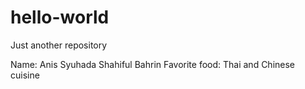 # hello-world
Just another repository

Name: Anis Syuhada Shahiful Bahrin
Favorite food: Thai and Chinese cuisine
